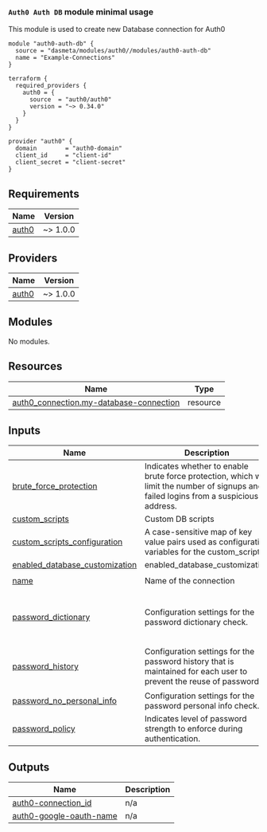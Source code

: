 ### `Auth0 Auth DB` module minimal usage
This module is used to create new Database connection for Auth0
```
module "auth0-auth-db" {
  source = "dasmeta/modules/auth0//modules/auth0-auth-db"
  name = "Example-Connections"
}

terraform {
  required_providers {
    auth0 = {
      source  = "auth0/auth0"
      version = "~> 0.34.0"
    }
  }
}

provider "auth0" {
  domain        = "auth0-domain"
  client_id     = "client-id"
  client_secret = "client-secret"
}
```

<!-- BEGINNING OF PRE-COMMIT-TERRAFORM DOCS HOOK -->
## Requirements

| Name | Version |
|------|---------|
| <a name="requirement_auth0"></a> [auth0](#requirement\_auth0) | ~> 1.0.0 |

## Providers

| Name | Version |
|------|---------|
| <a name="provider_auth0"></a> [auth0](#provider\_auth0) | ~> 1.0.0 |

## Modules

No modules.

## Resources

| Name | Type |
|------|------|
| [auth0_connection.my-database-connection](https://registry.terraform.io/providers/auth0/auth0/latest/docs/resources/connection) | resource |

## Inputs

| Name | Description | Type | Default | Required |
|------|-------------|------|---------|:--------:|
| <a name="input_brute_force_protection"></a> [brute\_force\_protection](#input\_brute\_force\_protection) | Indicates whether to enable brute force protection, which will limit the number of signups and failed logins from a suspicious IP address. | `bool` | `true` | no |
| <a name="input_custom_scripts"></a> [custom\_scripts](#input\_custom\_scripts) | Custom DB scripts | `any` | `{}` | no |
| <a name="input_custom_scripts_configuration"></a> [custom\_scripts\_configuration](#input\_custom\_scripts\_configuration) | A case-sensitive map of key value pairs used as configuration variables for the custom\_script | `any` | `{}` | no |
| <a name="input_enabled_database_customization"></a> [enabled\_database\_customization](#input\_enabled\_database\_customization) | enabled\_database\_customization | `bool` | `false` | no |
| <a name="input_name"></a> [name](#input\_name) | Name of the connection | `string` | `"Example-Connection"` | no |
| <a name="input_password_dictionary"></a> [password\_dictionary](#input\_password\_dictionary) | Configuration settings for the password dictionary check. | <pre>object({<br>    enable     = bool<br>    dictionary = list(string)<br>  })</pre> | <pre>{<br>  "dictionary": [],<br>  "enable": true<br>}</pre> | no |
| <a name="input_password_history"></a> [password\_history](#input\_password\_history) | Configuration settings for the password history that is maintained for each user to prevent the reuse of passwords. | <pre>object({<br>    enable = bool<br>    size   = number<br>  })</pre> | <pre>{<br>  "enable": true,<br>  "size": 3<br>}</pre> | no |
| <a name="input_password_no_personal_info"></a> [password\_no\_personal\_info](#input\_password\_no\_personal\_info) | Configuration settings for the password personal info check. | `bool` | `true` | no |
| <a name="input_password_policy"></a> [password\_policy](#input\_password\_policy) | Indicates level of password strength to enforce during authentication. | `string` | `"good"` | no |

## Outputs

| Name | Description |
|------|-------------|
| <a name="output_auth0-connection_id"></a> [auth0-connection\_id](#output\_auth0-connection\_id) | n/a |
| <a name="output_auth0-google-oauth-name"></a> [auth0-google-oauth-name](#output\_auth0-google-oauth-name) | n/a |
<!-- END OF PRE-COMMIT-TERRAFORM DOCS HOOK -->
